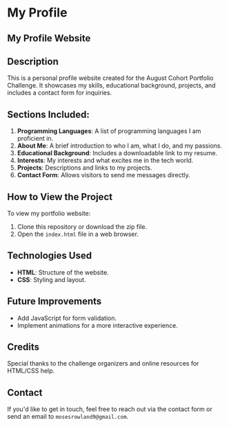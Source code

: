 # My Profile
## My Profile Website

## Description
This is a personal profile website created for the August Cohort Portfolio Challenge. It showcases my skills, educational background, projects, and includes a contact form for inquiries.

## Sections Included:
1. **Programming Languages**: A list of programming languages I am proficient in.
2. **About Me**: A brief introduction to who I am, what I do, and my passions.
3. **Educational Background**: Includes a downloadable link to my resume.
4. **Interests**: My interests and what excites me in the tech world.
5. **Projects**: Descriptions and links to my projects.
6. **Contact Form**: Allows visitors to send me messages directly.

## How to View the Project
To view my portfolio website:
1. Clone this repository or download the zip file.
2. Open the `index.html` file in a web browser.

## Technologies Used
- **HTML**: Structure of the website.
- **CSS**: Styling and layout.

## Future Improvements
- Add JavaScript for form validation.
- Implement animations for a more interactive experience.

## Credits
Special thanks to the challenge organizers and online resources for HTML/CSS help.

## Contact
If you'd like to get in touch, feel free to reach out via the contact form or send an email to `mosesrowland9@gmail.com`.
